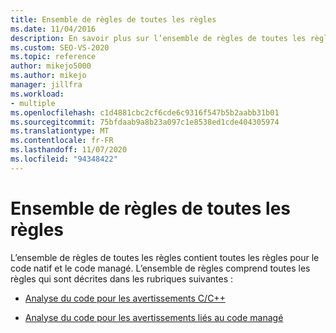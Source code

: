 ```yaml
---
title: Ensemble de règles de toutes les règles
ms.date: 11/04/2016
description: En savoir plus sur l’ensemble de règles de toutes les règles, qui contient toutes les règles pour le code natif et managé dans Visual Studio. Affichez les ressources qui décrivent les règles de cet ensemble.
ms.custom: SEO-VS-2020
ms.topic: reference
author: mikejo5000
ms.author: mikejo
manager: jillfra
ms.workload:
- multiple
ms.openlocfilehash: c1d4881cbc2cf6cde6c9316f547b5b2aabb31b01
ms.sourcegitcommit: 75bfdaab9a8b23a097c1e8538ed1cde404305974
ms.translationtype: MT
ms.contentlocale: fr-FR
ms.lasthandoff: 11/07/2020
ms.locfileid: "94348422"
---
```

# <a name="all-rules-rule-set"></a>Ensemble de règles de toutes les règles

L’ensemble de règles de toutes les règles contient toutes les règles pour le code natif et le code managé. L’ensemble de règles comprend toutes les règles qui sont décrites dans les rubriques suivantes :

- [Analyse du code pour les avertissements C/C++](/cpp/code-quality/code-analysis-for-c-cpp-warnings)

- [Analyse du code pour les avertissements liés au code managé](/dotnet/fundamentals/code-analysis/quality-rules/index)
